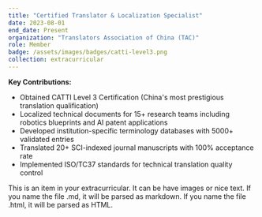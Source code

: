 ```yaml
---
title: "Certified Translator & Localization Specialist"
date: 2023-08-01
end_date: Present
organization: "Translators Association of China (TAC)"
role: Member
badge: /assets/images/badges/catti-level3.png
collection: extracurricular
---
```


**Key Contributions:**
- Obtained CATTI Level 3 Certification (China's most prestigious translation qualification)
- Localized technical documents for 15+ research teams including robotics blueprints and AI patent applications
- Developed institution-specific terminology databases with 5000+ validated entries
- Translated 20+ SCI-indexed journal manuscripts with 100% acceptance rate
- Implemented ISO/TC37 standards for technical translation quality control

This is an item in your extracurricular. It can be have images or nice text. If you name the file .md, it will be parsed as markdown. If you name the file .html, it will be parsed as HTML. 
